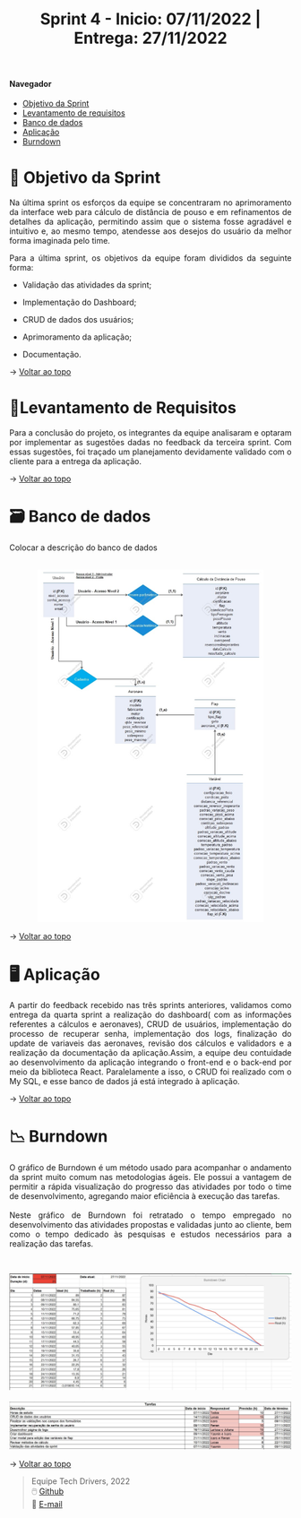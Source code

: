 <div align="center">
  <h1>Sprint 4 - Inicio: 07/11/2022 | Entrega: 27/11/2022</h1>
</div>

<br id="topo"> 

#### Navegador
* <a href="#objetivo">Objetivo da Sprint</a>
* <a href="#requisitos">Levantamento de requisitos</a>
* <a href="#bd">Banco de dados</a>
* <a href="#type">Aplicação</a>
* <a href="#burndown">Burndown</a>

<span id="objetivo">

# 📌 Objetivo da Sprint 
  
<p align="justify">Na última sprint os esforços da equipe se concentraram no aprimoramento da interface web para cálculo de distância de pouso e em refinamentos de detalhes da aplicação, permitindo assim que o sistema fosse agradável e intuitivo e, ao mesmo tempo, atendesse aos desejos do usuário da melhor forma imaginada pelo time.</p>

<div align="justify">
Para a última sprint, os objetivos da equipe foram divididos da seguinte forma:
  
* Validação das atividades da sprint;
  
* Implementação do Dashboard;
  
* CRUD de dados dos usuários;
  
* Aprimoramento da aplicação;

* Documentação.
  
</div>

→ [Voltar ao topo](#topo)

<span id="requisitos">

# 📝Levantamento de Requisitos 
  
<p align="justify">
Para a conclusão do projeto, os integrantes da equipe analisaram e optaram por implementar as sugestões dadas no feedback da terceira sprint. Com essas sugestões, foi traçado um planejamento devidamente validado com o cliente para a entrega da aplicação.</p>
  
→ [Voltar ao topo](#topo)
  
<span id="bd">

# 🗃 Banco de dados
  
<p align="justify">Colocar a descrição do banco de dados<br>
<br></p>
<p align="center">
<img src="Imagens/DER-atualizado.png" alt="Diagrama que representa a relação entre as entidades do banco de dados da aplicação" width="80%" height="80%">
</p>
</p>

→ [Voltar ao topo](#topo)

<span id="type">

  # 🖥 Aplicação
  
<p align="justify">A partir do feedback recebido nas três sprints anteriores, validamos como entrega da quarta sprint a realização do dashboard( com as informações referentes a cálculos e aeronaves), CRUD de usuários, implementação do processo de recuperar senha, implementação dos logs, finalização do update de variaveis das aeronaves, revisão dos cálculos e validadors e a realização da documentação  da aplicação.Assim, a equipe deu contuidade ao desenvolvimento da aplicação integrando o front-end e o back-end por meio da biblioteca React. Paralelamente a isso, o CRUD foi realizado com o My SQL, e esse banco de dados já está integrado à aplicação. 
<br>
</p>

→ [Voltar ao topo](#topo)

<span id="burndown">
  
# 📉 Burndown
  
<p align="justify">O gráfico de Burndown é um método usado para acompanhar o andamento da sprint muito comum nas metodologias ágeis. Ele possui a vantagem de permitir a rápida visualização do progresso das atividades por todo o time de desenvolvimento, agregando maior eficiência à execução das tarefas.<br>
<br>
Neste gráfico de Burndown foi retratado o tempo empregado no desenvolvimento das atividades propostas e validadas junto ao cliente, bem como o tempo dedicado às pesquisas e estudos necessários para a realização das tarefas.<br>
</p>

<br>
<p align="center">
<img src="Imagens/burndown-4.jpg" alt="Gráfico de Burndown representando as atividades desenvolvidas na quarta sprint" width="100%" height="100%">
<br>
<br>
<img src="Imagens/atividades-quarta-sprint.jpg" alt="Descrição das atividades desenvolvidas na quarta sprint" width="100%" height="100%">
</p>

→ [Voltar ao topo](#topo)

> Equipe Tech Drivers, 2022 <br>
> 🖱️ [Github](https://github.com/TechDriversFatec)<br>
> 📧 [E-mail](mailto:techdrivers.fatec@gmail.com)
